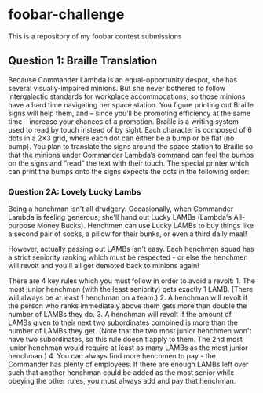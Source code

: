 # foobar-challenge
This is a repository of my foobar contest submissions


## Question 1: Braille Translation

Because Commander Lambda is an equal-opportunity despot, she has several visually-impaired minions.
But she never bothered to follow intergalactic standards for workplace accommodations, so those minions have a hard time navigating her space station.
You figure printing out Braille signs will help them, and – since you’ll be promoting efficiency at the same time – increase your chances of a promotion.
Braille is a writing system used to read by touch instead of by sight.
Each character is composed of 6 dots in a 2×3 grid, where each dot can either be a bump or be flat (no bump).
You plan to translate the signs around the space station to Braille so that the minions under Commander Lambda’s command can feel the bumps on the signs and “read” the text with their touch.
The special printer which can print the bumps onto the signs expects the dots in the following order:


### Question 2A: Lovely Lucky Lambs

Being a henchman isn't all drudgery. Occasionally, when Commander Lambda is feeling generous, she'll hand out Lucky LAMBs (Lambda's All-purpose Money Bucks). Henchmen can use Lucky LAMBs to buy things like a second pair of socks, a pillow for their bunks, or even a third daily meal!

However, actually passing out LAMBs isn't easy. Each henchman squad has a strict seniority ranking which must be respected - or else the henchmen will revolt and you'll all get demoted back to minions again! 

There are 4 key rules which you must follow in order to avoid a revolt:
    1. The most junior henchman (with the least seniority) gets exactly 1 LAMB.  (There will always be at least 1 henchman on a team.)
    2. A henchman will revolt if the person who ranks immediately above them gets more than double the number of LAMBs they do.
    3. A henchman will revolt if the amount of LAMBs given to their next two subordinates combined is more than the number of LAMBs they get.  (Note that the two most junior henchmen won't have two subordinates, so this rule doesn't apply to them.  The 2nd most junior henchman would require at least as many LAMBs as the most junior henchman.)
    4. You can always find more henchmen to pay - the Commander has plenty of employees.  If there are enough LAMBs left over such that another henchman could be added as the most senior while obeying the other rules, you must always add and pay that henchman.


